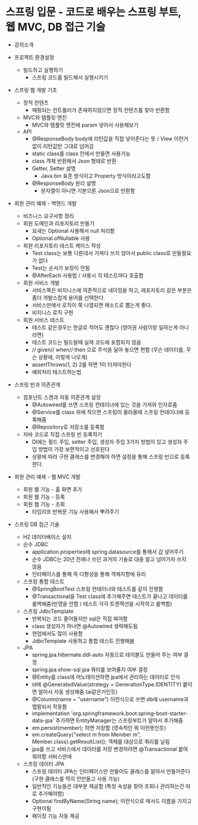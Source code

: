 # 스프링 입문 - 코드로 배우는 스프링 부트, 웹 MVC, DB 접근 기술
- 강의소개

- 프로젝트 환경설정
  - 빌드하고 실행하기
    - 스프링 코드를 빌드해서 실행시키기

- 스프링 웹 개발 기초
  - 정적 컨텐츠
    - 매핑되는 컨트롤러가 존재하지않으면 정적 컨텐츠를 찾아 반환함
  - MVC와 템플릿 엔진
    - MVC와 템플릿 엔진에 param 넣어서 사용해보기
  - API
    - @ResponseBody body에 리턴값을 직접 넣어준다는 뜻 / View 이런거 없이 리턴값만 그대로 넘어감
    - static class를 class 안에서 만들면 사용가능
    - class 객체 반환해서 Json 형태로 반환
    - Getter, Setter 설명
      - Java bin 표준 방식이고 Property 방식이라고도함
    - @ResponseBody 원리 설명
      - 문자열이 아니면 기본으론 Json으로 반환함

- 회원 관리 예제 - 백엔드 개발
  - 비즈니스 요구사항 정리
  - 회원 도메인과 리포지토리 만들기
    - 요새는 Optional 사용해서 null 처리함
    - Optional.ofNullable 사용
  - 회원 리포지토리 테스트 케이스 작성
    - Test class는 보통 다른데서 가져다 쓰지 않아서 public class로 만들필요가 없다
    - Test는 순서가 보장이 안됨
    - @AfterEach 사용법 / 사용시 각 테스트마다 호출함
  - 회원 서비스 개발
    - 서비스쪽은 비지니스에 의존적으로 네이밍을 하고, 레포지토리 같은 부분은 좀더 개발스럽게 용어를 선택한다.
    - 서비스딴에서 로직이 쭉 나열되면 메소드로 뽑는게 좋다.
    - 비지니스 로직 구현
  - 회원 서비스 테스트
    - 테스트 같은경우는 한글로 적어도 괜찮다 (영어권 사람이랑 일하는게 아니라면)
    - 테스트 코드는 빌드될때 실제 코드에 포함되지 않음
    - // given// when// then 으로 주석을 달아 놓으면 편함 (무슨 데이터를, 무슨 상황에, 이렇게 나오게)
    - assertThrows(1, 2) 2를 하면 1이 터져야한다
    - 예외처리 테스트하는법

- 스프링 빈과 의존관계
  - 컴포넌트 스캔과 자동 의존관계 설정
    - @Autowired를 쓰면 스프링 컨테이너에 있는 것을 가져와 인자로줌
    - @Service를 class 위에 적으면 스프링이 올라올때 스프링 컨테이너에 등록해줌
    - @Repository로 저장소를 등록함
  - 자바 코드로 직접 스프링 빈 등록하기
    - DI에는 필드 주입, setter 주입, 생성자 주입 3가지 방법이 있고 생성자 주입 방법이 가장 보편적이고 선호된다
    - 상황에 따라 구현 클래스를 변경해야 하면 설정을 통해 스프링 빈으로 등록한다.

- 회원 관리 예제 - 웹 MVC 개발
  - 회원 웹 기능 - 홈 화면 추가
  - 회원 웹 기능 - 등록
  - 회원 웹 기능 - 조회
    - 타임리프 반복문 기능 사용해서 뿌려주기

- 스프링 DB 접근 기술
  - H2 데이터베이스 설치
  - 순수 JDBC
    - application.properties에 spring.datasource를 통해서 갑 넣어주기
    - 순수 JDBC는 20년 전에나 쓰던 과거의 기술로 대충 알고 넘어가자 쓰지 않음
    - 인터페이스를 통해 즉 다형성을 통해 객체지향에 유리
  - 스프링 통합 테스트
    - @SpringBootTest 스프링 컨테이너와 테스트를 같이 진행함
    - @Transactional을 Test class에 추가해주면 테스트가 끝나고 데이터를 롤백해줌(반영을 안함 / 테스트 각각 트랜잭션을 시작하고 롤백함)
  - 스프링 JdbcTemplate
    - 반복되는 코드 줄어들지만 sql은 직접 짜야함
    - class 생성자가 하나면 @Autowired 생략해도됨
    - 현업에서도 많이 사용함
    - JdbcTemplate 사용하고 통합 테스트 진행해봄
  - JPA
    - spring.jpa.hibernate.ddl-auto 자동으로 테이블도 만들어 주는 여부 결정
    - spring.jpa.show-sql jpa 쿼리를 보여줄지 여부 결정
    - @Entity를 class에 어노테이션하면 jpa에서 관리하는 데이터로 인식
    - id에 @GeneratedValue(strategy = GenerationType.IDENTITY) 붙이면 알아서 자동 생성해줌 (ai같은거인듯)
    - @Column(name = "username") 이런식으로 쓰면 db에 username과 맵핑되서 작동함
    - implementation 'org.springframework.boot:spring-boot-starter-data-jpa' 추가하면 EntityManager는 스프링부트가 알아서 추가해줌
    - em.persist(member); 하면 저장함 (영속적인 뭐 이런뜻인듯)
    - em.createQuery("select m from Member m", Member.class).getResultList();
    객체를 대상으로 쿼리를 날림
    - jpa를 쓰고 서비스에서 데이터를 저장 변경하려면 @Transactional 붙여줘야함 서비스딴에
  - 스프링 데이터 JPA
    - 스프링 데이터 JPA는 인터페이스만 만들어도 클래스를 알아서 만들어준다 (구현 클래스를 딱히 안만들고 사용 가능)
    - 일반적인 기능들은 대부분 제공함 (특정 속성을 찾아 조회나 관리하는건 따로 추가해야함)
    - Optional<Member> findByName(String name); 이런식으로 메서드 이름을 가지고 구현이됨
    - 페이징 기능 자동 제공